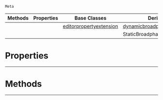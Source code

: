  `Meta`

|Methods|Properties|Base Classes|Derived Classes|
|---|---|---|---|
| | |[editorpropertyextension](https://github.com/ZilchEngine/ZilchDocs/blob/master/code_reference/class_reference/editorpropertyextension.md)|[dynamicbroadphasepropertyextension](https://github.com/ZilchEngine/ZilchDocs/blob/master/code_reference/class_reference/dynamicbroadphasepropertyextension.md)|
| | | |StaticBroadphasePropertyExtension|


 #  Properties


---  
 #  Methods


---  
 

 